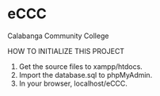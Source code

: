# eCCC
 Calabanga Community College

HOW TO INITIALIZE THIS PROJECT

1. Get the source files to xampp/htdocs.
2. Import the database.sql to phpMyAdmin.
3. In your browser, localhost/eCCC.